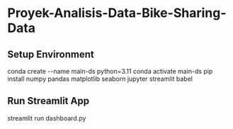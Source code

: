 # Proyek-Analisis-Data-Bike-Sharing-Data

## Setup Environment
conda create --name main-ds python=3.11
conda activate main-ds
pip install numpy pandas matplotlib seaborn jupyter streamlit babel

## Run Streamlit App
streamlit run dashboard.py